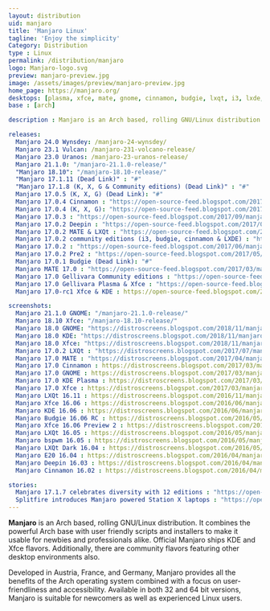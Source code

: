 ```yaml
---
layout: distribution
uid: manjaro
title: 'Manjaro Linux'
tagline: 'Enjoy the simplicity'
Category: Distribution
type : Linux
permalink: /distribution/manjaro
logo: Manjaro-logo.svg
preview: manjaro-preview.jpg
image: /assets/images/preview/manjaro-preview.jpg
home_page: https://manjaro.org/
desktops: [plasma, xfce, mate, gnome, cinnamon, budgie, lxqt, i3, lxde, awesome, bspwm, deepin, cutefish]
base : [arch]

description : Manjaro is an Arch based, rolling GNU/Linux distribution. It combines the powerful Arch base with user friendly scripts and installers to make it usable for newbies and professionals alike. Stories and updates on Manjaro GNU/Linux.

releases:
  Manjaro 24.0 Wynsdey: /manjaro-24-wynsdey/
  Manjaro 23.1 Vulcan: /manjaro-231-volcano-release/
  Manjaro 23.0 Uranos: /manjaro-23-uranos-release/
  Manjaro 21.1.0: "/manjaro-21.1.0-release/"
  "Manjaro 18.10": "/manjaro-18.10-release/"
  "Manjaro 17.1.11 (Dead Link)" : "#"
  "Manjaro 17.1.8 (K, X, G & Community editions) (Dead Link)" : "#"
  Manjaro 17.0.5 (K, X, G) (Dead Link): "#"
  Manjaro 17.0.4 Cinnamon : "https://open-source-feed.blogspot.com/2017/09/manjaro-cinnamon-1704-released.html"
  Manjaro 17.0.4 (K, X, G): "https://open-source-feed.blogspot.com/2017/09/manjaro-1704-fixes-issue-with-graphical.html"
  Manjaro 17.0.3 : "https://open-source-feed.blogspot.com/2017/09/manjaro-1703-gellivara-released-gnome.html"
  Manjaro 17.0.2 Deepin : "https://open-source-feed.blogspot.com/2017/07/manjaro-deepin-1702-released-with.html"
  Manjaro 17.0.2 MATE & LXQt : "https://open-source-feed.blogspot.com/2017/07/manjaro-1702-mate-lxqt-community.html"
  Manjaro 17.0.2 community editions (i3, budgie, cinnamon & LXDE) : "https://open-source-feed.blogspot.com/2017/07/manjaro-1702-community-editions.html"
  Manjaro 17.0.2 : "https://open-source-feed.blogspot.com/2017/06/manjaro-1702-released-with-updated.html"
  Manjaro 17.0.2 Pre2 : "https://open-source-feed.blogspot.com/2017/05/manjaro-170-gellivara-gets-another.html"
  Manjaro 17.0.1 Budgie (Dead Link): "#"
  Manjaro MATE 17.0 : "https://open-source-feed.blogspot.com/2017/03/manjaro-mate-170-released-with-mate.html"
  Manjaro 17.0 Gellivara Community editions : "https://open-source-feed.blogspot.com/2017/03/manjaro-170-fringilla-community.html"
  Manjaro 17.0 Gellivara Plasma & Xfce : "https://open-source-feed.blogspot.com/2017/03/manjaro-170-fringilla-plasma-xfce.html"
  Manjaro 17.0-rc1 Xfce & KDE : https://open-source-feed.blogspot.com/2017/02/manjaro-170-rc1-xfce-kde-flavors.html

screenshots:
  Manjaro 21.1.0 GNOME: "/manjaro-21.1.0-release/"
  Manjaro 18.10 Xfce: "/manjaro-18.10-release/"
  Manjaro 18.0 GNOME: "https://distroscreens.blogspot.com/2018/11/manjaro-180-illyria-gnome-edition.html"
  Manjaro 18.0 KDE: "https://distroscreens.blogspot.com/2018/11/manjaro-180-illyria-kde-plasma-edition.html"
  Manjaro 18.0 Xfce: "https://distroscreens.blogspot.com/2018/11/manjaro-180-illyria-xfce-edition.html"
  Manjaro 17.0.2 LXQt : "https://distroscreens.blogspot.com/2017/07/manjaro-lxqt-1702-screenshots.html"
  Manjaro 17.0 MATE : "https://distroscreens.blogspot.com/2017/04/manjaro-mate-170-screenshots.html"
  Manjaro 17.0 Cinnamon : https://distroscreens.blogspot.com/2017/03/manjaro-170-gellivara-cinnamon.html
  Manjaro 17.0 GNOME : https://distroscreens.blogspot.com/2017/03/manjaro-170-gellivara-gnome-screenshots.html
  Manjaro 17.0 KDE Plasma : https://distroscreens.blogspot.com/2017/03/manjaro-170-gellivara-plasma-edition.html
  Manjaro 17.0 Xfce : https://distroscreens.blogspot.com/2017/03/manjaro-170-fringilla-xfce-edition.html
  Manjaro LXQt 16.11 : https://distroscreens.blogspot.com/2016/11/manjaro-lxqt-edition-1611-screenshots.html
  Manjaro Xfce 16.06 : https://distroscreens.blogspot.com/2016/06/manjaro-1606-xfce-screenshots.html
  Manjaro KDE 16.06 : https://distroscreens.blogspot.com/2016/06/manjaro-1606-kde-daniella-screenshots.html 
  Manjaro Budgie 16.06 RC : https://distroscreens.blogspot.com/2016/05/manjaro-budgie-1606-rc-screenshots.html
  Manjaro Xfce 16.06 Preview 2 : https://distroscreens.blogspot.com/2016/04/manjaro-xfce-1606-daniella-preview-2.html
  Manjaro LXQt 16.05 : https://distroscreens.blogspot.com/2016/05/manjaro-lxqt-1605-ice-screenshots.html
  Manjaro bspwm 16.05 : https://distroscreens.blogspot.com/2016/05/manjaro-bspwm-1605-screenshots.html
  Manjaro LXQt Dark 16.04 : https://distroscreens.blogspot.com/2016/05/manjaro-lxqt-dark-1604-screenshots.html
  Manjaro E20 16.04 : https://distroscreens.blogspot.com/2016/04/manjaro-e20-1604-screenshots.html
  Manjaro Deepin 16.03 : https://distroscreens.blogspot.com/2016/04/manjaro-deepin-1603-screenshots.html
  Manjaro Cinnamon 16.02 : https://distroscreens.blogspot.com/2016/04/manjaro-cinnamon-1602-screenshots.html

stories:
  Manjaro 17.1.7 celebrates diversity with 12 editions : "https://open-source-feed.blogspot.com/2018/04/manjaro-1717-celebrates-diversity-with.html"
  Splitfire introduces Manjaro powered Station X laptops : "https://open-source-feed.blogspot.com/2017/09/station-x-introduces-manjaro-powered.html"
---
```


**Manjaro** is an Arch based, rolling GNU/Linux distribution. It combines the powerful Arch base with user friendly scripts and installers to make it usable for newbies and professionals alike. Official Manjaro ships KDE and Xfce flavors. Additionally, there are community flavors featuring other desktop environments also.

Developed in Austria, France, and Germany, Manjaro provides all the benefits of the Arch operating system combined with a focus on user-friendliness and accessibility. Available in both 32 and 64 bit versions, Manjaro is suitable for newcomers as well as experienced Linux users.
